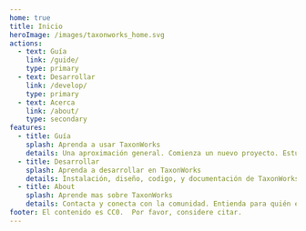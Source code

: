 ```yaml
---
home: true
title: Inicio
heroImage: /images/taxonworks_home.svg
actions: 
  - text: Guía
    link: /guide/
    type: primary
  - text: Desarrollar
    link: /develop/
    type: primary
  - text: Acerca
    link: /about/
    type: secondary
features:
  - title: Guía
    splash: Aprenda a usar TaxonWorks 
    details: Una aproximación general. Comienza un nuevo proyecto. Estudia los manuales, mira videos, obtenga tips, aprenda las mejores practicas de SOPs, responda "Como lo hago?" desde FAQs, mover los dato con importacion y exportación, conectar flujos de trabajo con la API. Solicita nuevas caracteristicas, crea reportes de errores.
  - title: Desarrollar
    splash: Aprenda a desarrollar en TaxonWorks
    details: Instalación, diseño, codigo, y documentación de TaxonWorks. Encontrar codigo fuente, modelos de datos y documentación tecnica. Seguimiento de problemas. Construye este sitio!
  - title: About
    splash: Aprende mas sobre TaxonWorks
    details: Contacta y conecta con la comunidad. Entienda para quién es TaxonWorks. Cite el proyecto. Encuentra usuarios, sus datos, y ejemplos de uso. Lea mas sobre su pasado, presente y futuro. Mas acerca de la informatica de la biodiversidad.
footer: El contenido es CC0.  Por favor, considere citar.
---
```

